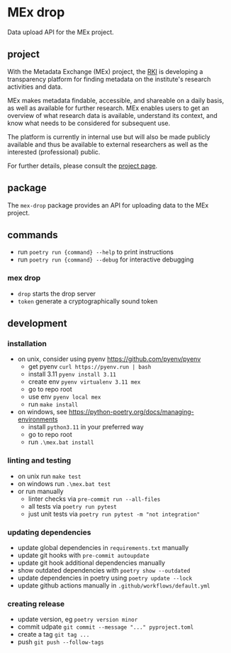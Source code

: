 # MEx drop

Data upload API for the MEx project.

## project

With the Metadata Exchange (MEx) project, the [RKI](https://www.rki.de) is developing a
transparency platform for finding metadata on the institute's research activities and
data.

MEx makes metadata findable, accessible, and shareable on a daily basis,
as well as available for further research. MEx enables users to get an overview of what
research data is available, understand its context, and know what needs to be considered
for subsequent use.

The platform is currently in internal use but will also be made publicly available
and thus be available to external researchers as well as the interested (professional)
public.

For further details, please consult the
[project page](https://www.rki.de/DE/Content/Forsch/MEx/MEx_node.html).

## package

The `mex-drop` package provides an API for uploading data to the MEx project.

## commands

- run `poetry run {command} --help` to print instructions
- run `poetry run {command} --debug` for interactive debugging

### mex drop

- `drop` starts the drop server
- `token` generate a cryptographically sound token

## development

### installation

- on unix, consider using pyenv https://github.com/pyenv/pyenv
  - get pyenv `curl https://pyenv.run | bash`
  - install 3.11 `pyenv install 3.11`
  - create env `pyenv virtualenv 3.11 mex`
  - go to repo root
  - use env `pyenv local mex`
  - run `make install`
- on windows, see https://python-poetry.org/docs/managing-environments
  - install `python3.11` in your preferred way
  - go to repo root
  - run `.\mex.bat install`

### linting and testing

- on unix run `make test`
- on windows run `.\mex.bat test`
- or run manually
  - linter checks via `pre-commit run --all-files`
  - all tests via `poetry run pytest`
  - just unit tests via `poetry run pytest -m "not integration"`

### updating dependencies

- update global dependencies in `requirements.txt` manually
- update git hooks with `pre-commit autoupdate`
- update git hook additional dependencies manually
- show outdated dependencies with `poetry show --outdated`
- update dependencies in poetry using `poetry update --lock`
- update github actions manually in `.github/workflows/default.yml`

### creating release

- update version, eg `poetry version minor`
- commit udpate `git commit --message "..." pyproject.toml`
- create a tag `git tag ...`
- push `git push --follow-tags`
